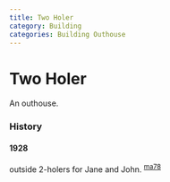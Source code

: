 ```yaml
---
title: Two Holer
category: Building
categories: Building Outhouse
---
```

# Two Holer
An outhouse.

### History

#### 1928

outside 2-holers for Jane and John. <sup>[ma78][]</sup>


[ma78]: Mountaineer-Annual#1978
